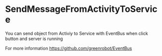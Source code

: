 # SendMessageFromActivityToService
You can send object from Activiy to Service with EventBus when click button and server is running

For more information https://github.com/greenrobot/EventBus
